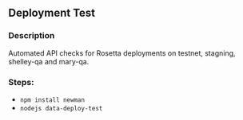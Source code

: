 ## Deployment Test

### Description
Automated API checks for Rosetta deployments on testnet, stagning, shelley-qa and mary-qa.

### Steps:
- `npm install newman`
- `nodejs data-deploy-test`

